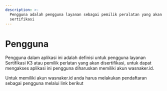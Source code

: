 ```yaml
---
description: >-
  Pengguna adalah pengguna layanan sebagai pemilik peralatan yang akan di
  sertifikasi
---
```


# Pengguna

Pengguna dalam aplikasi ini adalah definisi untuk pengguna layanan Sertifikasi K3 atau pemilik perlatan yang akan disertifikasi, untuk dapat mengakses aplikasi ini pengguna diharuskan memiliki akun wasnaker.id.

Untuk memiliki akun wasnaker.id anda harus melakukan pendaftaran sebagai pengguna melalui link berikut
